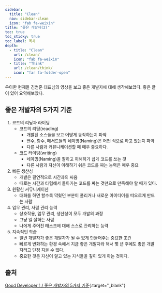 ```yaml
---
sidebar:
  title: "Clean"
  nav: sidebar-clean
  icon: "fab fa-weixin"
title: "좋은 개발자(2)"
toc: true
toc_sticky: true
toc_label: 목차
depth: 
  - title: "Clean"
    url: /clean/
    icon: "fab fa-weixin"
  - title: "Think"
    url: /clean/think/
    icon: "far fa-folder-open"
---
```

우아한 현제들 김범준 대표님의 영상을 보고 좋은 개발자에 대해 생각해보았다. 좋은 글이 있어 요약해보았다.

## 좋은 개발자의 5가지 기준

1. 코드의 리딩과 라이팅
    * 코드의 리딩(reading)
        * 개발된 소스들을 보고 어떻게 동작하는지 파악
        * 변수, 함수, 메서드들의 네이밍(Naming)은 어떤 식으로 하고 있는지 파악
        * 다른 사람과 커뮤니케이션할 때 매우 중요하다.
    * 코드 라이팅(writing)
        * 네이밍(Naming)을 잘하고 이해하기 쉽게 코드를 쓰는 것
        * 다른 사람과 자신이 이해하기 쉬운 코드를 짜는 능력은 매우 중요
2. 빠른 생산성
    * 개발은 필연적으로 시간과의 싸움
    * 때로는 시간과 타협해서 돌아가는 코드를 짜는 것만으로 만족해야 할 때가 있다.
3. 원활한 커뮤니케이션
    * 대화를 하면 할수록 막혔던 부분이 풀리거나 새로운 아이디어를 떠오르게 만드는 사람
4. 업무 관리, 사람 관리 능력
    * 상호작용, 업무 관리, 생산성이 모두 개발의 과정
    * 그냥 일 잘하는 사람
    * 나에게 주어진 태스크에 대해 스스로 관리하는 능력
5. 지속적인 학습
    * 일반 개발자가 좋은 개발자가 될 수 있게 만들어주는 중요한 조건
    * 빠르게 변화하는 환경 속에서 지금 좋은 개발자라 해서 몇 년 후에도 좋은 개발자라고 단정 지을 수 없다.
    * 중요한 것은 자신이 알고 있는 지식들을 깊이 있게 아는 것이다.

## 출처 
[<i class="fas fa-link"></i> Good Developer 1 / 좋은 개발자의 5가지 기준](https://medium.com/code-states/good-developer-1-%EC%A2%8B%EC%9D%80-%EA%B0%9C%EB%B0%9C%EC%9E%90%EC%9D%98-5%EA%B0%80%EC%A7%80-%EA%B8%B0%EC%A4%80-b4b9f166caf7){:target="_blank"}
